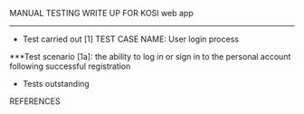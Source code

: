 
MANUAL TESTING WRITE UP FOR KOSI web app

***

* Test carried out
[1] TEST CASE NAME: User login process

***Test scenario [1a]: the ability to log in or sign in to the personal account following successful registration



* Tests outstanding 




REFERENCES